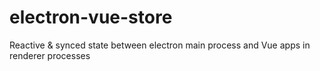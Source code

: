 # electron-vue-store
Reactive &amp; synced state between electron main process and Vue apps in renderer processes

